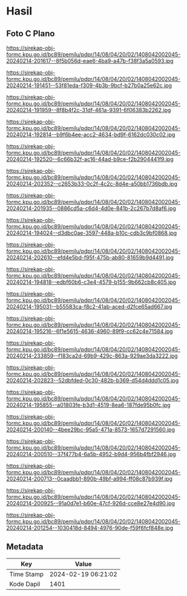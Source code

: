 # Hasil

## Foto C Plano

https://sirekap-obj-formc.kpu.go.id/bc89/pemilu/pdpr/14/08/04/20/02/1408042002045-20240214-201617--8f5b056d-eae6-4ba9-a47b-f38f3a5a0593.jpg

https://sirekap-obj-formc.kpu.go.id/bc89/pemilu/pdpr/14/08/04/20/02/1408042002045-20240214-191451--53f81eda-f309-4b3b-9bcf-b27b0a25e62c.jpg

https://sirekap-obj-formc.kpu.go.id/bc89/pemilu/pdpr/14/08/04/20/02/1408042002045-20240214-191959--8f8b4f2c-31df-461a-9391-6f06383b2262.jpg

https://sirekap-obj-formc.kpu.go.id/bc89/pemilu/pdpr/14/08/04/20/02/1408042002045-20240214-192814--b9f6b4ee-acc2-4634-bd9f-6162dc030c02.jpg

https://sirekap-obj-formc.kpu.go.id/bc89/pemilu/pdpr/14/08/04/20/02/1408042002045-20240214-192520--6c66b32f-ac16-44ad-b9ce-f2b2904441f9.jpg

https://sirekap-obj-formc.kpu.go.id/bc89/pemilu/pdpr/14/08/04/20/02/1408042002045-20240214-202352--c2653b33-0c2f-4c2c-8d4e-a50bb1736bdb.jpg

https://sirekap-obj-formc.kpu.go.id/bc89/pemilu/pdpr/14/08/04/20/02/1408042002045-20240214-201935--0886cd5a-c6d4-4d0e-841b-2c267b7d8af6.jpg

https://sirekap-obj-formc.kpu.go.id/bc89/pemilu/pdpr/14/08/04/20/02/1408042002045-20240214-194024--d3dbc0ae-3597-448a-b10c-cdb3c9bf0868.jpg

https://sirekap-obj-formc.kpu.go.id/bc89/pemilu/pdpr/14/08/04/20/02/1408042002045-20240214-202610--efd4e5bd-f95f-475b-ab80-81659b9d4491.jpg

https://sirekap-obj-formc.kpu.go.id/bc89/pemilu/pdpr/14/08/04/20/02/1408042002045-20240214-194818--edbf60b6-c3e4-4579-b155-9b662cb8c405.jpg

https://sirekap-obj-formc.kpu.go.id/bc89/pemilu/pdpr/14/08/04/20/02/1408042002045-20240214-195031--b55583ca-f8c2-41ab-aced-d2fce65ad667.jpg

https://sirekap-obj-formc.kpu.go.id/bc89/pemilu/pdpr/14/08/04/20/02/1408042002045-20240214-195216--6f1e5615-4636-4960-89f9-cc62c4e71584.jpg

https://sirekap-obj-formc.kpu.go.id/bc89/pemilu/pdpr/14/08/04/20/02/1408042002045-20240214-233859--f183ca2d-69b9-429c-863a-929ae3da3222.jpg

https://sirekap-obj-formc.kpu.go.id/bc89/pemilu/pdpr/14/08/04/20/02/1408042002045-20240214-202823--52dbfded-0c30-482b-b369-d54d4ddd1c05.jpg

https://sirekap-obj-formc.kpu.go.id/bc89/pemilu/pdpr/14/08/04/20/02/1408042002045-20240214-195855--a01803fe-b3d1-4519-8ea6-187fde95b0fc.jpg

https://sirekap-obj-formc.kpu.go.id/bc89/pemilu/pdpr/14/08/04/20/02/1408042002045-20240214-200140--4bee29bc-95a5-471a-8573-1657d7291560.jpg

https://sirekap-obj-formc.kpu.go.id/bc89/pemilu/pdpr/14/08/04/20/02/1408042002045-20240214-200510--37f477b4-6a5b-4952-b9d4-956b4fbf2946.jpg

https://sirekap-obj-formc.kpu.go.id/bc89/pemilu/pdpr/14/08/04/20/02/1408042002045-20240214-200713--0caadbb1-890b-49bf-a994-ff08c87b939f.jpg

https://sirekap-obj-formc.kpu.go.id/bc89/pemilu/pdpr/14/08/04/20/02/1408042002045-20240214-200925--91a0d7e1-b60e-47cf-926d-cce8e27e4d90.jpg

https://sirekap-obj-formc.kpu.go.id/bc89/pemilu/pdpr/14/08/04/20/02/1408042002045-20240214-201254--1030418d-8494-4976-90de-f59f6fcf848e.jpg


## Metadata

| Key        | Value               |
| ---------- | ------------------- |
| Time Stamp | 2024-02-19 06:21:02 |
| Kode Dapil | 1401                |



